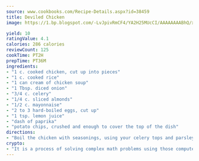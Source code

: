 ```yaml
---
source: www.cookbooks.com/Recipe-Details.aspx?id=38459
title: Deviled Chicken
image: https://1.bp.blogspot.com/-LvJpivRmCF4/YA2H25MUcCI/AAAAAAAABhQ/xgndXuMf7Zopp5S4RExCblnSp5YGujfSQCLcBGAsYHQ/s320/8.png

yield: 10
ratingValue: 4.1
calories: 286 calories
reviewCount: 125
cookTime: PT2H
prepTime: PT36M
ingredients:
- "1 c. cooked chicken, cut up into pieces"
- "1 c. cooked rice"
- "1 can cream of chicken soup"
- "1 Tbsp. diced onion"
- "3/4 c. celery"
- "1/4 c. sliced almonds"
- "1/2 c. mayonnaise"
- "2 to 3 hard-boiled eggs, cut up"
- "1 tsp. lemon juice"
- "dash of paprika"
- "potato chips, crushed and enough to cover the top of the dish"
directions:
- "Boil the chicken with seasonings, using your celery tops and parsley, if you have some on hand. Strain this broth and use in preparing your cooked rice. Mix all ingredients and place in buttered casserole or pan. Cover entire top with crushed potato chips. Sprinkle with paprika. Bake for 30 minutes at 375u00b0. Serves 6 to 8."
crypto:
- "It is a process of solving complex math problems using those computers which run bitcoin software."
---
```

